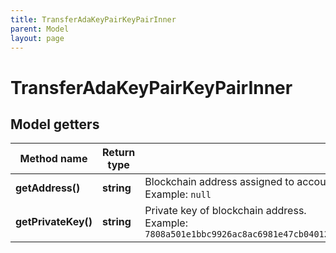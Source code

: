 ```yaml
---
title: TransferAdaKeyPairKeyPairInner
parent: Model
layout: page
---
```


# TransferAdaKeyPairKeyPairInner

## Model getters

Method name | Return type | Description | Notes
------------ | ------------- | ------------- | -------------
**getAddress()** | **string** | Blockchain address assigned to account withdrawal is made from. <br>Example: `null` | [optional]
**getPrivateKey()** | **string** | Private key of blockchain address. <br>Example: `7808a501e1bbc9926ac8ac6981e47cb0401288ae331a1f2333d1bed46c5b3051b5f875c39477b05bc3a43a3800b763f616ae3646f21df0ab5d95db944e71f5cfa8082d5c4e6241d49b17b2b6173f01bb3fd03be012cc8908ceea9e559e33e4fc` | [optional]

